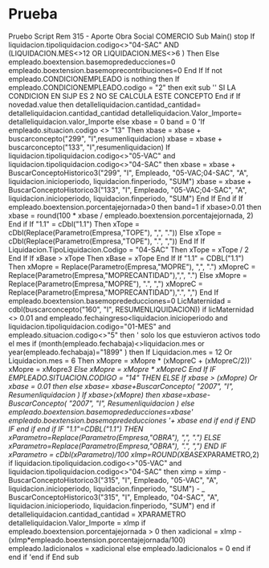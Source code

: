 # Prueba
Pruebo
Script
Rem 315 - Aporte Obra Social COMERCIO Sub Main() stop If liquidacion.tipoliquidacion.codigo<>"04-SAC" AND (LIQUIDACION.MES<>12 OR LIQUIDACION.MES<>6 ) Then Else empleado.boextension.basemoprededucciones=0 empleado.boextension.basemoprecontribuciones=0 End If If not empleado.CONDICIONEMPLEADO is nothing then If empleado.CONDICIONEMPLEADO.codigo = "2" then exit sub '' SI LA CONDICION EN SIJP ES 2 NO SE CALCULA ESTE CONCEPTO End if If novedad.value then detalleliquidacion.cantidad_cantidad= detalleliquidacion.cantidad_cantidad detalleliquidacion.Valor_Importe= detalleliquidacion.valor_Importe else xbase = 0 band = 0 'If empleado.situacion.codigo <> "13" Then xbase = xbase + buscarconcepto("299", "I",resumenliquidacion) xbase = xbase + buscarconcepto("133", "I",resumenliquidacion) If liquidacion.tipoliquidacion.codigo<>"05-VAC" and liquidacion.tipoliquidacion.codigo<>"04-SAC" then xbase = xbase + BuscarConceptoHistorico3("299", "I", Empleado, "05-VAC;04-SAC", "A", liquidacion.inicioperiodo, liquidacion.finperiodo, "SUM") xbase = xbase + BuscarConceptoHistorico3("133", "I", Empleado, "05-VAC;04-SAC", "A", liquidacion.inicioperiodo, liquidacion.finperiodo, "SUM") End If End if If empleado.boextension.porcentajejornada>0 then band=1 if xbase>0.01 then xbase = round(100 * xbase / empleado.boextension.porcentajejornada, 2) End if If "1.1" = cDbl("1.1") Then xTope = cDbl(Replace(Parametro(Empresa,"TOPE"), ",", ".")) Else xTope = cDbl(Replace(Parametro(Empresa,"TOPE"), ".", ",")) End If If Liquidacion.TipoLiquidacion.Codigo = "04-SAC" Then xTope = xTope / 2 End If If xBase > xTope Then xBase = xTope End If If "1.1" = CDBL("1.1") Then xMopre = Replace(Parametro(Empresa,"MOPRE"), ",", ".") xMopreC = Replace(Parametro(Empresa,"MOPRECANTIDAD"),",", ".") Else xMopre = Replace(Parametro(Empresa,"MOPRE"), ".", ",") xMopreC = Replace(Parametro(Empresa,"MOPRECANTIDAD"),".", ",") End If empleado.boextension.basemoprededucciones=0 LicMaternidad = cdbl(buscarconcepto("160", "I", RESUMENLIQUIDACION)) if licMaternidad <> 0.01 and empleado.fechaingreso<liquidacion.inicioperiodo and liquidacion.tipoliquidacion.codigo="01-MES" and empleado.situacion.codigo<>"5" then ' solo los que estuvieron activos todo el mes if (month(empleado.fechabaja)<>liquidacion.mes or year(empleado.fechabaja)="1899" ) then If Liquidacion.mes = 12 Or Liquidacion.mes = 6 Then xMopre = xMopre * (xMopreC + (xMopreC/2))' xMopre = xMopre*3 Else xMopre = xMopre * xMopreC End If IF EMPLEADO.SITUACION.CODIGO = "14" THEN ELSE If xbase > (xMopre) Or xbase = 0.01 then else xbase= xbase+BuscarConcepto( "2007", "I", Resumenliquidacion ) If xbase>(xMopre) then xbase=xbase-BuscarConcepto( "2007", "I", Resumenliquidacion ) else empleado.boextension.basemoprededucciones=xbase' empleado.boextension.basemoprededucciones '+ xbase end if end if END IF end if end if IF "1.1"=CDBL("1.1") THEN xParametro=Replace(Parametro(Empresa,"OBRA"), ",", ".") ELSE xParametro=Replace(Parametro(Empresa,"OBRA"), ".", ",") END IF xParametro = cDbl(xParametro)/100 xImp=ROUND(XBASE*XPARAMETRO,2) if liquidacion.tipoliquidacion.codigo<>"05-VAC" and liquidacion.tipoliquidacion.codigo<>"04-SAC" then ximp = ximp - BuscarConceptoHistorico3("315", "I", Empleado, "05-VAC", "A", liquidacion.inicioperiodo, liquidacion.finperiodo, "SUM") - _ BuscarConceptoHistorico3("315", "I", Empleado, "04-SAC", "A", liquidacion.inicioperiodo, liquidacion.finperiodo, "SUM") end if detalleliquidacion.cantidad_cantidad = XPARAMETRO detalleliquidacion.Valor_Importe = xImp if empleado.boextension.porcentajejornada > 0 then xadicional = xImp - (xImp*empleado.boextension.porcentajejornada/100) empleado.Iadicionalos = xadicional else empleado.Iadicionalos = 0 end if end if 'end if End sub
